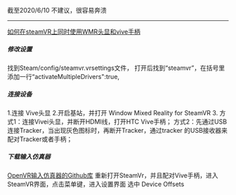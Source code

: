 截至2020/6/10
不建议，很容易奔溃
***
[如何在steamVR上同时使用WMR头显和vive手柄](https://www.bilibili.com/video/BV1zW411A7of?from=search&seid=3127566985066486602)
##### 修改设置
找到Steam/config/steamvr.vrsettings文件，
打开后找到“steamvr”，在括号里添加一行“activateMultipleDrivers":true,
##### 连接设备
1.连接 Vive头显
2.开启基站，并打开 Window Mixed Reality for SteamVR
3.
方式1：连接Vivei头显，并断开HDMI线，打开HTC Vive手柄；
方式2：先通过USB连接Tracker，当出现灰色图标时，再断开Tracker，通过tracker 的USB接收器来配对Tracker或者手柄；
##### 下载输入仿真器
[OpenVR输入仿真器的Github库](https://github.com/matzman666/OpenVR-InputEmulator)
重新打开SteamVr，并且配对Vive手柄，进入SteamVR界面，点击菜单键，进入设置界面
选中 Device Offsets